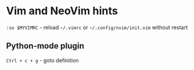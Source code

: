 # Vim and NeoVim hints 

`:so $MYVIMRC` - reload `~/.vimrc` or `~/.config/nvim/init.vim` without restart


## Python-mode plugin

`Ctrl + c + g` - goto definition
